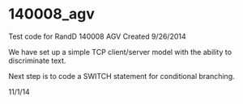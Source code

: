 140008_agv
==========

Test code for RandD 140008 AGV
Created 9/26/2014

We have set up a simple TCP client/server model with the ability to discriminate text.

Next step is to code a SWITCH statement for conditional branching.

11/1/14
